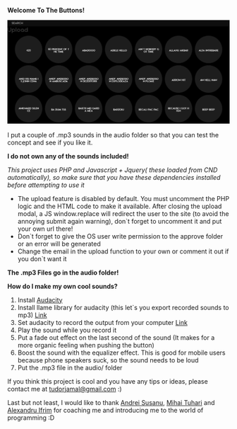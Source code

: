 **Welcome To The Buttons!**

![alt text](assets/images/buttons.jpg)

I put a couple of .mp3 sounds in the audio folder so that you can test the concept and see if you like it.

**I do not own any of the sounds included!**

*This project uses PHP and Javascript + Jquery( these loaded from CND automatically), so make sure that you have these dependencies installed before attempting to use it*

 - The upload feature is disabled by default. You must uncomment the PHP logic and the HTML code to make it available. After closing the upload modal, a JS window.replace will redirect the user to the site (to avoid the annoying submit again warning), don`t forget to uncomment it and put your own url there!
 - Don`t forget to give the OS user write permission to the approve folder or an error will be generated
 - Change the email in the upload function to your own or comment it out if you don`t want it
 
**The .mp3 Files go in the audio folder!**

**How do I make my own cool sounds?**

1. Install [Audacity](http://www.audacityteam.org/) 
2. Install llame library for audacity (this let`s you export recorded sounds to mp3) [Link](http://old.audacityteam.org/help/faq_i18n?s=install&i=lame-mp3&lang=hu)
3. Set audacity to record the output from your computer [Link](http://manual.audacityteam.org/man/tutorial_recording_computer_playback_on_windows.html)
4. Play the sound while you record it
5. Put a fade out effect on the last second of the sound (It makes for a more organic feeling when pushing the button)
6. Boost the sound with the equalizer effect. This is good for mobile users because phone speakers suck, so the sound needs to be loud
7. Put the .mp3 file in the audio/ folder

If you think this project is cool and you have any tips or ideas, please contact me at tudorjamal@gmail.com :)

Last but not least, I would like to thank [Andrei Susanu](https://github.com/andreisusanu), [Mihai Tuhari](https://github.com/mihaituhari) and [Alexandru Ifrim](https://github.com/aifrim) for coaching me and introducing me to the world of programming :D
